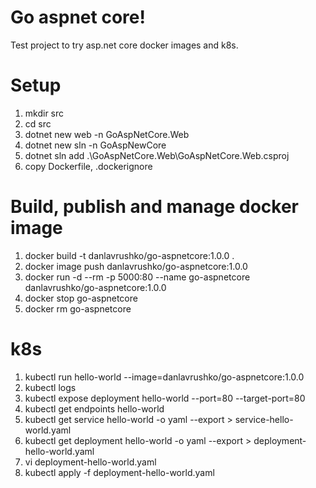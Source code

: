 # Go aspnet core!
Test project to try asp.net core docker images and k8s.

# Setup 
1. mkdir src
1. cd src
1. dotnet new web -n GoAspNetCore.Web
1. dotnet new sln -n GoAspNewCore
1. dotnet sln add .\GoAspNetCore.Web\GoAspNetCore.Web.csproj
1. copy Dockerfile, .dockerignore

# Build, publish and manage docker image
1. docker build -t danlavrushko/go-aspnetcore:1.0.0 .
1. docker image push danlavrushko/go-aspnetcore:1.0.0
1. docker run -d --rm -p 5000:80 --name go-aspnetcore danlavrushko/go-aspnetcore:1.0.0
1. docker stop go-aspnetcore
1. docker rm go-aspnetcore

# k8s
1. kubectl run hello-world --image=danlavrushko/go-aspnetcore:1.0.0
1. kubectl logs <pod>
1. kubectl expose deployment hello-world --port=80 --target-port=80
1. kubectl get endpoints hello-world
1. kubectl get service hello-world -o yaml --export > service-hello-world.yaml
1. kubectl get deployment hello-world -o yaml --export > deployment-hello-world.yaml
1. vi deployment-hello-world.yaml
1. kubectl apply -f deployment-hello-world.yaml
